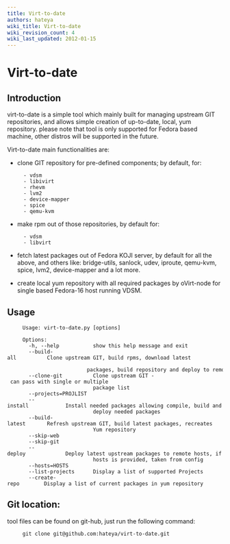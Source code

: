 ```yaml
---
title: Virt-to-date
authors: hateya
wiki_title: Virt-to-date
wiki_revision_count: 4
wiki_last_updated: 2012-01-15
---
```


# Virt-to-date

## Introduction

virt-to-date is a simple tool which mainly built for managing upstream GIT repositories, and allows simple creation of up-to-date, local, yum repository. please note that tool is only supported for Fedora based machine, other distros will be supported in the future.

Virt-to-date main functionalities are:

* clone GIT repository for pre-defined components; by default, for:

        - vdsm
        - libivirt
        - rhevm
        - lvm2
        - device-mapper
        - spice
        - qemu-kvm

* make rpm out of those repositories, by default for:

        - vdsm
        - libvirt  

* fetch latest packages out of Fedora KOJI server, by default for all the above, and others like: bridge-utils, sanlock, udev, iproute, qemu-kvm, spice, lvm2, device-mapper and a lot more.

* create local yum repository with all required packages by oVirt-node for single based Fedora-16 host running VDSM.

## Usage

         Usage: virt-to-date.py [options]
         
         Options:
           -h, --help           show this help message and exit
           --build-all          Clone upstream GIT, build rpms, download latest
                                packages, build repository and deploy to remote hosts
           --clone-git          Clone upstream GIT - can pass with single or multiple
                                package list
           --projects=PROJLIST  
           --install            Install needed packages allowing compile, build and
                                deploy needed packages
           --build-latest       Refresh upstream GIT, build latest packages, recreates
                                Yum repository
           --skip-web           
           --skip-git           
           --deploy             Deploy latest upstream packages to remote hosts, if no
                                hosts is provided, taken from config
           --hosts=HOSTS        
           --list-projects      Display a list of supported Projects
           --create-repo        Display a list of current packages in yum repository

## Git location:

tool files can be found on git-hub, just run the following command:

         git clone git@github.com:hateya/virt-to-date.git
